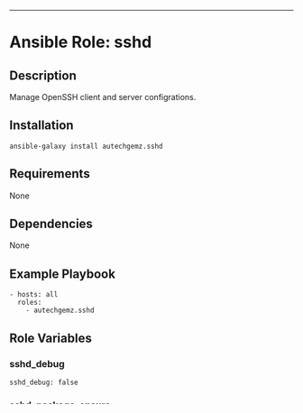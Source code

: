 ---
# Ansible Role: sshd

## Description

Manage OpenSSH client and server configrations.

## Installation

```
ansible-galaxy install autechgemz.sshd
```

## Requirements

None

## Dependencies

None

## Example Playbook

```
- hosts: all
  roles:
    - autechgemz.sshd
```

## Role Variables

### sshd_debug

```
sshd_debug: false
```

### sshd_package_ensure
```
sshd_package_ensure: 'present'
```

### sshd_service_ensure
```
sshd_service_ensure: 'started'
```

### sshd_service_enable:
```
sshd_service_enable: true
```

### sshd_daemon_config_options
```
sshd_daemon_config_options:
```

### sshd_client_config_options
```
sshd_client_config_options:
  Host:
    - pattern: '*'
      keywords:
        GSSAPIAuthentication: 'yes'
        ForwardX11Trusted: 'yes'
    - pattern: '*'
      keywords:
        GSSAPIAuthentication: 'no'
        ForwardX11Trusted: 'no'
        SendEnv:
          - 'LANG LC_CTYPE LC_NUMERIC LC_TIME LC_COLLATE LC_MONETARY LC_MESSAGES'
          - 'LC_PAPER LC_NAME LC_ADDRESS LC_TELEPHONE LC_MEASUREMENT'
          - 'LC_IDENTIFICATION LC_ALL LANGUAGE XMODIFIERS'
```

### sshd_server_config_options
```
sshd_server_config_options:
  AddressFamily: 'inet'
  HostKey:
    - '/etc/ssh/ssh_host_rsa_key'
    - '/etc/ssh/ssh_host_ecdsa_key'
    - '/etc/ssh/ssh_host_ed25519_key'
  SyslogFacility: 'AUTHPRIV'
  AuthorizedKeysFile: '.ssh/authorized_keys'
  PasswordAuthentication: 'no'
  ChallengeResponseAuthentication: 'no'
  GSSAPIAuthentication: 'yes'
  GSSAPICleanupCredentials: 'no'
  UsePAM: 'yes'
  X11Forwarding: 'no'
  AcceptEnv:
    - 'LANG LC_CTYPE LC_NUMERIC LC_TIME LC_COLLATE LC_MONETARY LC_MESSAGES'
    - 'LC_PAPER LC_NAME LC_ADDRESS LC_TELEPHONE LC_MEASUREMENT'
    - 'LC_IDENTIFICATION LC_ALL LANGUAGE XMODIFIERS'
  AuthorizedKeysCommand: "/usr/bin/sss_ssh_authorizedkeys"
  AuthorizedKeysCommandUser: "root"
  Banner: 'none'
  PrintMotd: 'no'
  Match:
    - criteria: 'Group'
      pattern: 'admin-guys'
      keywords:
        PasswordAuthentication: 'yes'
    - criteria: 'User'
      pattern: 'bobs'
      keywords:
        PasswordAuthentication: 'yes'
```

### sshd_client_dropin_config_options

```
sshd_client_dropin_config_options: []
```

### sshd_client_dropin_config_purge

```
sshd_client_dropin_config_purge: false
```

### sshd_server_dropin_config_options

```
sshd_server_dropin_config_options: []
```

### sshd_server_dropin_config_purge

```
sshd_server_dropin_config_purge: false
```

### sshd_dropin_config_manage

```
sshd_dropin_config_manage: false
```

### sshd_moduli_secure

```
sshd_moduli_secure: true
```

## License

This role is under the MIT License. See the LICENSE file for the full license text.